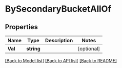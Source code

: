 # BySecondaryBucketAllOf

## Properties

Name | Type | Description | Notes
------------ | ------------- | ------------- | -------------
**Val** | **string** |  | [optional] 

[[Back to Model list]](../README.md#documentation-for-models) [[Back to API list]](../README.md#documentation-for-api-endpoints) [[Back to README]](../README.md)


